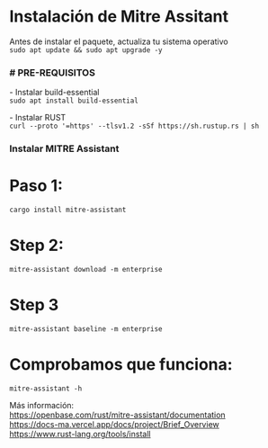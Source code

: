 <H1>Instalación de Mitre Assitant</H1>

<p>Antes de instalar el paquete, actualiza tu sistema operativo<br>
<code>sudo apt update && sudo apt upgrade -y</code></p>

<h3># PRE-REQUISITOS</h3>
<p>- Instalar build-essential<br>
<code>sudo apt install build-essential</code></p>

<p>- Instalar RUST<br>
<code>curl --proto '=https' --tlsv1.2 -sSf https://sh.rustup.rs | sh</code></p>

<h3>Instalar MITRE Assistant</h3>

# Paso 1:
<code>cargo install mitre-assistant</code>
# Step 2:
<code>mitre-assistant download -m enterprise</code>
# Step 3
<code>mitre-assistant baseline -m enterprise</code>
# Comprobamos que funciona:
<code>mitre-assistant -h</code>

Más información:<br>
https://openbase.com/rust/mitre-assistant/documentation<br>
https://docs-ma.vercel.app/docs/project/Brief_Overview<br>
https://www.rust-lang.org/tools/install
